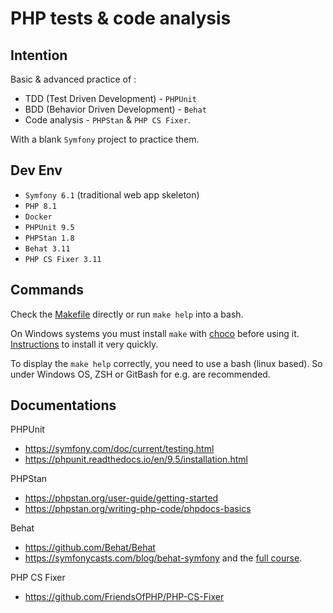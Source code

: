 PHP tests & code analysis
=========================

Intention
----------
Basic & advanced practice of :
- TDD (Test Driven Development) - `PHPUnit`
- BDD (Behavior Driven Development) - `Behat`
- Code analysis - `PHPStan` & `PHP CS Fixer`.
  
With a blank `Symfony` project to practice them.

Dev Env
--------
- `Symfony 6.1` (traditional web app skeleton)
- `PHP 8.1`
- `Docker`
- `PHPUnit 9.5`
- `PHPStan 1.8`
- `Behat 3.11`
- `PHP CS Fixer 3.11`

Commands
--------
Check the [Makefile](Makefile) directly or run `make help` into a bash.

On Windows systems you must install `make` with [choco](https://community.chocolatey.org/packages/make#install) before using it. [Instructions](https://chocolatey.org/install) to install it very quickly.

To display the `make help` correctly, you need to use a bash (linux based). So under Windows OS, ZSH or GitBash for e.g. are recommended. 

Documentations
--------------
PHPUnit
- https://symfony.com/doc/current/testing.html
- https://phpunit.readthedocs.io/en/9.5/installation.html

PHPStan
- https://phpstan.org/user-guide/getting-started
- https://phpstan.org/writing-php-code/phpdocs-basics 

Behat
- https://github.com/Behat/Behat 
- https://symfonycasts.com/blog/behat-symfony and the [full course](https://symfonycasts.com/screencast/behat).

PHP CS Fixer
- https://github.com/FriendsOfPHP/PHP-CS-Fixer